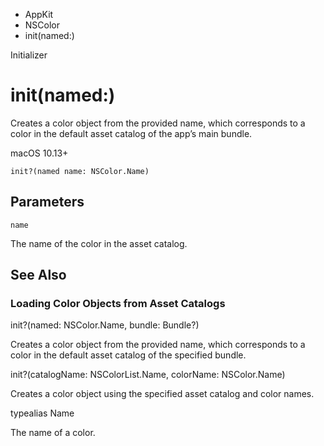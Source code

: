 

- AppKit
- NSColor
-  init(named:) 

Initializer

# init(named:)

Creates a color object from the provided name, which corresponds to a color in the default asset catalog of the app’s main bundle.

macOS 10.13+

``` source
init?(named name: NSColor.Name)
```

## Parameters 

`name`  

The name of the color in the asset catalog.

## See Also

### Loading Color Objects from Asset Catalogs

init?(named: NSColor.Name, bundle: Bundle?)

Creates a color object from the provided name, which corresponds to a color in the default asset catalog of the specified bundle.

init?(catalogName: NSColorList.Name, colorName: NSColor.Name)

Creates a color object using the specified asset catalog and color names.

typealias Name

The name of a color.

